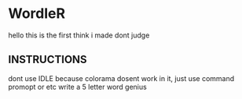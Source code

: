 # WordleR
hello this is the first think i made dont judge
## INSTRUCTIONS
dont use IDLE because colorama dosent work in it, just use command promopt or etc
write a 5 letter word genius
